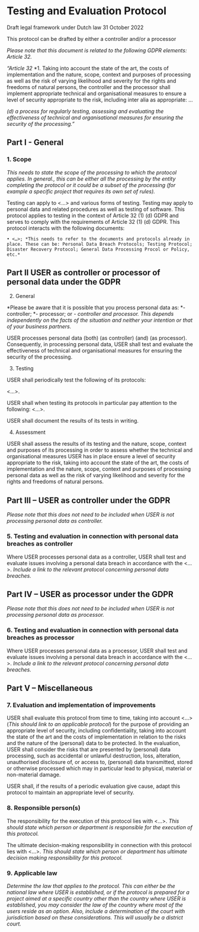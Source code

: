 # Testing and Evaluation Protocol

Draft legal framework under Dutch law 31 October 2022

This protocol can be drafted by either a controller and/or a processor

*Please note that this document is related to the following GDPR elements: Article 32.*

*“Article 32*
*1.   Taking into account the state of the art, the costs of implementation and the nature, scope, context and purposes of processing as well as the risk of varying likelihood and severity for the rights and freedoms of natural persons, the controller and the processor shall implement appropriate technical and organisational measures to ensure a level of security appropriate to the risk, including inter alia as appropriate: ...

*(d) a process for regularly testing, assessing and evaluating the effectiveness of technical and organisational measures for ensuring the security of the processing.”*

## Part I - General

### 1. Scope

*This needs to state the scope of the processing to which the protocol applies. In general., this can be either all the processing by the entity completing the protocol or it could be a subset of the processing (for example a specific project that requires its own set of rules).*

Testing can apply to <…>  and various forms of testing. Testing may apply to personal data and related procedures as well as testing of software.
This protocol applies to testing in the context of Article 32 (1) (d) GDPR and serves to comply with the requirements of Article 32 (1) (d) GDPR.
This protocol interacts with the following documents:

    • <…>; *This needs to refer to the documents and protocols already in place. These can be: Personal Data Breach Protocols; Testing Protocol; Disaster Recovery Protocol; General Data Processing Procol or Policy, etc.*

## Part II USER as controller or processor of personal data under the GDPR

2. General

*Please be aware that it is possible that you process personal data as:
*- controller;
*- processor; or
*- controller and processor.
This depends independently on the facts of the situation and neither your intention or that of your business partners.*

USER processes personal data (both) (as controller) (and) (as processor). 
Consequently, in processing personal data, USER shall test and evaluate the effectiveness of technical and organisational measures for ensuring the security of the processing. 

3. Testing 

USER shall periodically test the following of its protocols:

<…>.

USER shall when testing its protocols in particular pay attention to the following:
<…>.

USER shall document the results of its tests in writing.

4. Assessment

USER shall assess the results of its testing and the nature, scope, context and purposes of its processing in order to assess whether the technical and organisational measures USER has in place ensure a level of security appropriate to the risk, taking into account the state of the art, the costs of implementation and the nature, scope, context and purposes of processing personal data as well as the risk of varying likelihood and severity for the rights and freedoms of natural persons.

## Part III – USER as controller under the GDPR
*Please note that this does not need to be included when USER is not processing personal data as controller.*

### 5. Testing and evaluation in connection with personal data breaches as controller

Where USER processes personal data as a controller, USER shall test and evaluate issues involving a personal data breach in accordance with the <…>. *Include a link to the relevant protocol concerning personal data breaches.*

## Part IV – USER as processor under the GDPR
*Please note that this does not need to be included when USER is not processing personal data as processor.*

### 6. Testing and evaluation in connection with personal data breaches as processor

Where USER processes personal data as a processor, USER shall test and evaluate issues involving a personal data breach in accordance with the <…>. *Include a link to the relevant protocol concerning personal data breaches.*

## Part V – Miscellaneous

### 7. Evaluation and implementation of improvements

USER shall evaluate this protocol from time to time, taking into account <…> (*This should link to an applicable protocol*) for the purpose of providing an appropriate level of security, including confidentiality, taking into account the state of the art and the costs of implementation in relation to the risks and the nature of the (personal) data to be protected. In the evaluation, USER shall consider the risks that are presented by (personal) data processing, such as accidental or unlawful destruction, loss, alteration, unauthorised disclosure of, or access to, (personal) data transmitted, stored or otherwise processed which may in particular lead to physical, material or non-material damage. 

USER shall, if the results of a periodic evaluation give cause, adapt this protocol to maintain an appropriate level of security.

### 8. Responsible person(s)

The responsibility for the execution of this protocol lies with <…>. *This should state which person or department is responsible for the execution of this protocol.*

The ultimate decision-making responsibility in connection with this protocol lies with <…>. *This should state which person or department has ultimate decision making responsibility for this protocol.*

### 9. Applicable law

*Determine the law that applies to the protocol. This can either be the national law where USER is established, or if the protocol is prepared for a project aimed at a specific country other than the country where USER is established, you may consider the law of the country where most of the users reside as an option. Also, include a determination of the court with jurisdiction based on these considerations. This will usually be a district court.*
